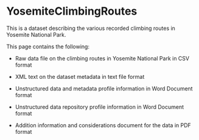 # YosemiteClimbingRoutes
This is a dataset describing the various recorded climbing routes in Yosemite National Park. 


This page contains the following:


 - Raw data file on the climbing routes in Yosemite National Park in CSV format


 - XML text on the dataset metadata in text file format


 - Unstructured data and metadata profile information in Word Document format


 - Unstructured data repository profile information in Word Document format


 - Addition information and considerations document for the data in PDF format
